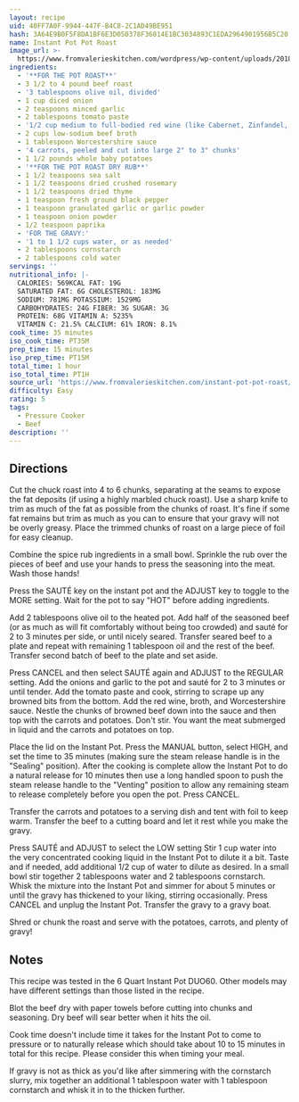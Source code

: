 ```yaml
---
layout: recipe
uid: 40FF7A0F-9944-447F-B4C8-2C1AD49BE951
hash: 3A64E9B0F5F8DA1BF6E3D050378F36014E1BC3034893C1EDA2964901956B5C20
name: Instant Pot Pot Roast
image_url: >-
  https://www.fromvalerieskitchen.com/wordpress/wp-content/uploads/2018/09/Instant-Pot-Beef-Stew-SQ-062.jpg
ingredients:
  - '**FOR THE POT ROAST**'
  - 3 1/2 to 4 pound beef roast
  - '3 tablespoons olive oil, divided'
  - 1 cup diced onion
  - 2 teaspoons minced garlic
  - 2 tablespoons tomato paste
  - '1/2 cup medium to full-bodied red wine (like Cabernet, Zinfandel, or Merlot)'
  - 2 cups low-sodium beef broth
  - 1 tablespoon Worcestershire sauce
  - '4 carrots, peeled and cut into large 2" to 3" chunks'
  - 1 1/2 pounds whole baby potatoes
  - '**FOR THE POT ROAST DRY RUB**'
  - 1 1/2 teaspoons sea salt
  - 1 1/2 teaspoons dried crushed rosemary
  - 1 1/2 teaspoons dried thyme
  - 1 teaspoon fresh ground black pepper
  - 1 teaspoon granulated garlic or garlic powder
  - 1 teaspoon onion powder
  - 1/2 teaspoon paprika
  - 'FOR THE GRAVY:'
  - '1 to 1 1/2 cups water, or as needed'
  - 2 tablespoons cornstarch
  - 2 tablespoons cold water
servings: ''
nutritional_info: |-
  CALORIES: 569KCAL FAT: 19G
  SATURATED FAT: 6G CHOLESTEROL: 183MG
  SODIUM: 781MG POTASSIUM: 1529MG
  CARBOHYDRATES: 24G FIBER: 3G SUGAR: 3G
  PROTEIN: 68G VITAMIN A: 5235%
  VITAMIN C: 21.5% CALCIUM: 61% IRON: 8.1%
cook_time: 35 minutes
iso_cook_time: PT35M
prep_time: 15 minutes
iso_prep_time: PT15M
total_time: 1 hour
iso_total_time: PT1H
source_url: 'https://www.fromvalerieskitchen.com/instant-pot-pot-roast/'
difficulty: Easy
rating: 5
tags:
  - Pressure Cooker
  - Beef
description: ''
---
```

## Directions

Cut the chuck roast into 4 to 6 chunks, separating at the seams to expose the fat deposits (if using a highly marbled chuck roast). Use a sharp knife to trim as much of the fat as possible from the chunks of roast. It's fine if some fat remains but trim as much as you can to ensure that your gravy will not be overly greasy. Place the trimmed chunks of roast on a large piece of foil for easy cleanup.

Combine the spice rub ingredients in a small bowl. Sprinkle the rub over the pieces of beef and use your hands to press the seasoning into the meat. Wash those hands!

Press the SAUTÉ key on the instant pot and the ADJUST key to toggle to the MORE setting. Wait for the pot to say "HOT" before adding ingredients.

Add 2 tablespoons olive oil to the heated pot. Add half of the seasoned beef (or as much as will fit comfortably without being too crowded) and sauté for 2 to 3 minutes per side, or until nicely seared. Transfer seared beef to a plate and repeat with remaining 1 tablespoon oil and the rest of the beef. Transfer second batch of beef to the plate and set aside.

Press CANCEL and then select SAUTÉ again and ADJUST to the REGULAR setting. Add the onions and garlic to the pot and sauté for 2 to 3 minutes or until tender. Add the tomato paste and cook, stirring to scrape up any browned bits from the bottom. Add the red wine, broth, and Worcestershire sauce. Nestle the chunks of browned beef down into the sauce and then top with the carrots and potatoes. Don't stir. You want the meat submerged in liquid and the carrots and potatoes on top.

Place the lid on the Instant Pot. Press the MANUAL button, select HIGH, and set the time to 35 minutes (making sure the steam release handle is in the "Sealing" position). After the cooking is complete allow the Instant Pot to do a natural release for 10 minutes then use a long handled spoon to push the steam release handle to the "Venting" position to allow any remaining steam to release completely before you open the pot. Press CANCEL.

Transfer the carrots and potatoes to a serving dish and tent with foil to keep warm. Transfer the beef to a cutting board and let it rest while you make the gravy.

Press SAUTÉ and ADJUST to select the LOW setting Stir 1 cup water into the very concentrated cooking liquid in the Instant Pot to dilute it a bit. Taste and if needed, add additional 1/2 cup of water to dilute as desired. In a small bowl stir together 2 tablespoons water and 2 tablespoons cornstarch. Whisk the mixture into the Instant Pot and simmer for about 5 minutes or until the gravy has thickened to your liking, stirring occasionally. Press CANCEL and unplug the Instant Pot. Transfer the gravy to a gravy boat.

Shred or chunk the roast and serve with the potatoes, carrots, and plenty of gravy!
## Notes

This recipe was tested in the 6 Quart Instant Pot DUO60. Other models may have different settings than those listed in the recipe.

Blot the beef dry with paper towels before cutting into chunks and seasoning. Dry beef will sear better when it hits the oil.

Cook time doesn't include time it takes for the Instant Pot to come to pressure or to naturally release which should take about 10 to 15 minutes in total for this recipe. Please consider this when timing your meal.

If gravy is not as thick as you'd like after simmering with the cornstarch slurry, mix together an additional 1 tablespoon water with 1 tablespoon cornstarch and whisk it in to the thicken further.
